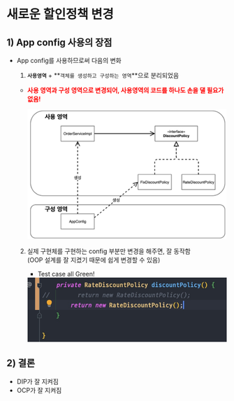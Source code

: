 <link href="../md_config/style.css" rel="stylesheet">

# 새로운 할인정책 변경

## 1) App config 사용의 장점

- App config를 사용하므로써 다음의 변화

  1. **`사용영역`** + **`객체를 생성하고 구성하는 영역`**으로 분리되었음

  - <span style="color:red; font-weight:bold;">사용 영역과 구성 영역으로 변경되어, 사용영역의 코드를 하나도 손을 댈 필요가 없음!</span>

    <img src="images/2021-08-04-00-09-29.png">

  2. 실제 구현체를 구현하는 config 부분만 변경을 해주면, 잘 동작함  
     (OOP 설계를 잘 지켰기 때문에 쉽게 변경할 수 있음)

     - Test case all Green!

     <img src="images/2021-08-04-00-15-05.png"/>

## 2) 결론

- DIP가 잘 지켜짐
- OCP가 잘 지켜짐
